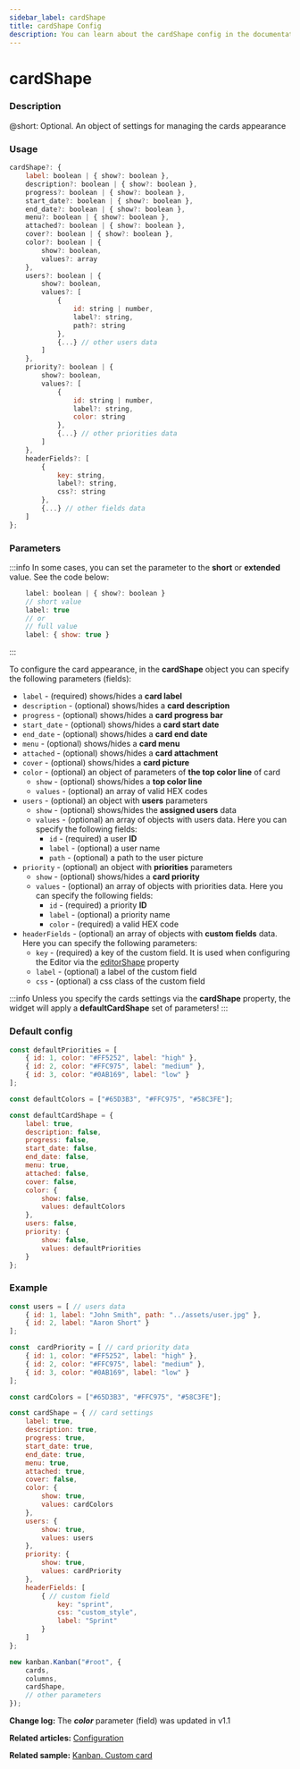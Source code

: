 ```yaml
---
sidebar_label: cardShape
title: cardShape Config
description: You can learn about the cardShape config in the documentation of the DHTMLX JavaScript Kanban library. Browse developer guides and API reference, try out code examples and live demos, and download a free 30-day evaluation version of DHTMLX Kanban.
---
```


# cardShape

### Description

@short: Optional. An object of settings for managing the cards appearance

### Usage

~~~jsx {}
cardShape?: {
	label: boolean | { show?: boolean },
	description?: boolean | { show?: boolean },
	progress?: boolean | { show?: boolean },
	start_date?: boolean | { show?: boolean },
	end_date?: boolean | { show?: boolean },
	menu?: boolean | { show?: boolean },
	attached?: boolean | { show?: boolean },
	cover?: boolean | { show?: boolean },
	color?: boolean | { 
		show?: boolean,
		values?: array  
	},
	users?: boolean | {
		show?: boolean,
		values?: [
			{
				id: string | number,
				label?: string,
				path?: string
			},
			{...} // other users data
		]
	},
	priority?: boolean | {
		show?: boolean,
		values?: [
			{
				id: string | number,
				label?: string,
				color: string
			},
			{...} // other priorities data
		]
	},	
	headerFields?: [
		{
			key: string,
			label?: string,
			css?: string
		},
		{...} // other fields data
	]
};
~~~

### Parameters

:::info
In some cases, you can set the parameter to the **short** or **extended** value. See the code below:

~~~jsx {3,6}
	label: boolean | { show?: boolean }
	// short value
	label: true
	// or
	// full value
	label: { show: true }
~~~
:::

To configure the card appearance, in the **cardShape** object you can specify the following parameters (fields):

- `label` - (required) shows/hides a **card label**
- `description` - (optional) shows/hides a **card description**
- `progress` - (optional) shows/hides a **card progress bar**
- `start_date` - (optional) shows/hides a **card start date**
- `end_date` - (optional) shows/hides a **card end date**
- `menu` - (optional) shows/hides a **card menu**
- `attached` - (optional) shows/hides a **card attachment**
- `cover` - (optional) shows/hides a **card picture**
- `color` - (optional) an object of parameters of **the top color line** of card
	- `show` - (optional) shows/hides a **top color line**
	- `values` - (optional) an array of valid HEX codes
- `users` - (optional) an object with **users** parameters
	- `show` - (optional) shows/hides the **assigned users** data
	- `values` - (optional) an array of objects with users data. Here you can specify the following fields:
		- `id` - (required) a user **ID**
		- `label` - (optional) a user name
		- `path` - (optional) a path to the user picture
- `priority` - (optional) an object with **priorities** parameters
	- `show` - (optional) shows/hides a **card priority**
	- `values` - (optional) an array of objects with priorities data. Here you can specify the following fields:
		- `id` - (required) a priority **ID**
		- `label` - (optional) a priority name
		- `color` - (required) a valid HEX code
- `headerFields` - (optional) an array of objects with **custom fields** data. Here you can specify the following parameters:
	- `key` - (required) a key of the custom field. It is used when configuring the Editor via the [editorShape](../js_kanban_editorshape_config) property
	- `label` - (optional) a label of the custom field
	- `css` - (optional) a css class of the custom field

:::info
Unless you specify the cards settings via the **cardShape** property, the widget will apply a **defaultCardShape** set of parameters!
:::

### Default config

~~~jsx {}
const defaultPriorities = [
	{ id: 1, color: "#FF5252", label: "high" },
	{ id: 2, color: "#FFC975", label: "medium" },
	{ id: 3, color: "#0AB169", label: "low" }
];

const defaultColors = ["#65D3B3", "#FFC975", "#58C3FE"];

const defaultCardShape = {
	label: true,
	description: false,
	progress: false,
	start_date: false,
	end_date: false,
	menu: true,
	attached: false,
	cover: false,
	color: {
        show: false,
        values: defaultColors
    },
	users: false,
	priority: {
        show: false,
        values: defaultPriorities
    }
};
~~~

### Example

~~~jsx {47}
const users = [ // users data
	{ id: 1, label: "John Smith", path: "../assets/user.jpg" },
	{ id: 2, label: "Aaron Short" }
];

const  cardPriority = [ // card priority data
	{ id: 1, color: "#FF5252", label: "high" },
	{ id: 2, color: "#FFC975", label: "medium" },
	{ id: 3, color: "#0AB169", label: "low" }
];

const cardColors = ["#65D3B3", "#FFC975", "#58C3FE"];

const cardShape = { // card settings
	label: true,
	description: true,
	progress: true,
	start_date: true,
	end_date: true,
	menu: true,
	attached: true,
	cover: false,
	color: {
		show: true,
		values: cardColors
	},
	users: {
		show: true,
		values: users
	},
	priority: {
		show: true,
		values: cardPriority
	},
	headerFields: [
		{ // custom field
			key: "sprint",
			css: "custom_style",
			label: "Sprint"
		}
	]
};

new kanban.Kanban("#root", {
	cards,
	columns,
	cardShape,
	// other parameters
});
~~~

**Change log:** The ***color*** parameter (field) was updated in v1.1

**Related articles:** [Configuration](../../../guides/configuration#cards)

**Related sample:** [Kanban. Custom card](https://snippet.dhtmlx.com/8rhdq81d?mode=wide&text=#kanban)